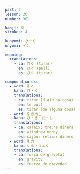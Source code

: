 ```yaml
---
part: 2
lesson: 20
number: 301

kanji: 引
strokes: 4

kunyomi: ひーく
onyomi: イン

meaning:
  translations:
    - ca: ひく (tirar)
      en: ひく (pull)
      es: ひく (tirar)

compound_words:
  - word: 引く
    kana: ひ・く
    translations:
    - ca: tirar (d'alguna cosa)
      en: to pull
      es: tirar (de alguna cosa)
  - word: 引き出し
    kana: ひ・き・だ・し
    translations:
    - ca: calaix; treure diners
      en: withdraw money
      es: cajón; retirar dinero
  - word: 引力
    kana: いん・りょく
    translations:
    - ca: força de gravetat
      en: gravity
      es: fuerza de gravedad
---
```

